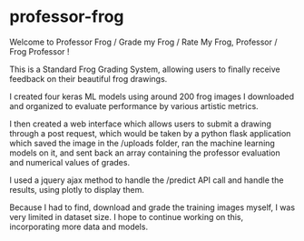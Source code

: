 # professor-frog

Welcome to Professor Frog / Grade my Frog / Rate My Frog, Professor / Frog Professor !

This is a Standard Frog Grading System, allowing users to finally receive feedback on their beautiful frog drawings.

I created four keras ML models using around 200 frog images I downloaded and organized to evaluate performance by various artistic metrics.

I then created a web interface which allows users to submit a drawing through a post request, which would be taken by a python flask application which saved the image in the /uploads folder, ran the machine learning models on it, and sent back an array containing the professor evaluation and numerical values of grades.

I used a jquery ajax method to handle the /predict API call and handle the results, using plotly to display them. 

Because I had to find, download and grade the training images myself, I was very limited in dataset size. I hope to continue working on this, incorporating more data and models.
